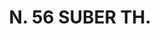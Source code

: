 ---
title: "N. 56 SUBER TH."
plant-name: "N. 56."
plant-number: "056"
plant-xml: "/assets/xml/plant056.xml"
plant-img1: "/assets/img/plant056_verso.jpg"
plant-img2: "/assets/img/plant056.jpg"
plant-title: "N. 56 SUBER TH."
plant-taxon-link: ""
plant-taxon-content: ""
layout: single-xml
---